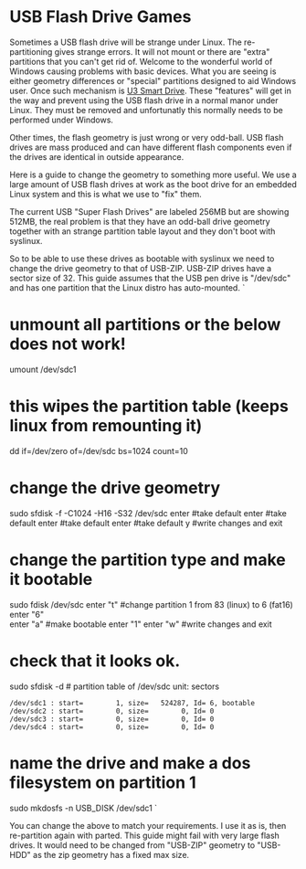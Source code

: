 # USB Flash Drive Games #

Sometimes a USB flash drive will be strange under Linux. The re-partitioning gives strange errors. It will not mount or there are "extra" partitions that you can't get rid of. Welcome to the wonderful world of Windows causing problems with basic devices. What you are seeing is either geometry differences or "special" partitions designed to aid Windows user. Once such mechanism is [U3 Smart Drive](http://www.u3.com/smart/default.aspx). These "features" will get in the way and prevent using the USB flash drive in a normal manor under Linux. They must be removed and unfortunatly this normally needs to be performed under Windows.

Other times, the flash geometry is just wrong or very odd-ball. USB flash drives are mass produced and can have different flash components even if the drives are identical in outside appearance.

Here is a guide to change the geometry to something more useful. We use a large amount of USB flash drives at work as the boot drive for an embedded Linux system and this is what we use to "fix" them.

The current USB "Super Flash Drives" are labeled 256MB but are showing 512MB, the real problem is that they have an odd-ball drive geometry together with an strange partition table layout and they don't boot with syslinux.So to be able to use these drives as bootable with syslinux we need to change the drive geometry to that of USB-ZIP.  USB-ZIP drives have a sector size of 32. This guide assumes that the USB pen drive is "/dev/sdc" and has one partition that the Linux distro has auto-mounted.` # unmount all partitions or the below does not work! umount /dev/sdc1 # this wipes the partition table (keeps linux from remounting it) dd if=/dev/zero of=/dev/sdc bs=1024 count=10# change the drive geometry sudo sfdisk -f -C1024 -H16 -S32 /dev/sdc	enter		#take default	enter		#take default	enter		#take default	enter		#take default	y		#write changes and exit  # change the partition type and make it bootable sudo fdisk /dev/sdc	enter "t"	#change partition 1 from 83 (linux) to 6 (fat16)	enter "6"		enter "a"	#make bootable	enter "1"	enter "w"	#write changes and exit	 # check that it looks ok. sudo sfdisk -d	# partition table of /dev/sdc	unit: sectors	/dev/sdc1 : start=        1, size=   524287, Id= 6, bootable	/dev/sdc2 : start=        0, size=        0, Id= 0	/dev/sdc3 : start=        0, size=        0, Id= 0	/dev/sdc4 : start=        0, size=        0, Id= 0 # name the drive and make a dos filesystem on partition 1 sudo mkdosfs -n USB_DISK /dev/sdc1`

You can change the above to match your requirements. I use it as is, then re-partition again with parted. This guide might fail with very large flash drives. It would need to be changed from "USB-ZIP" geometry to "USB-HDD" as the zip geometry has a fixed max size.